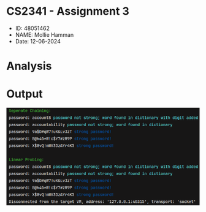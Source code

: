 # CS2341 - Assignment 3
- ID: 48051462
- NAME: Mollie Hamman
- Date: 12-06-2024

# Analysis

# Output
![Insertion Output](Asg4DS.png)
